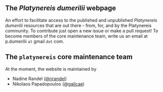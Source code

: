 ## The _Platynereis dumerilii_ webpage

An effort to facilitate access to the published and unpublished _Platynereis dumerilii_ resources that are out there - from, for, and by the Platynereis community. To contribute just open a new issue or make a pull request! To become members of the core maintenance team, write us an email at p.dumerilii `at` gmail `dot` com.

## The `platynereis` core maintenance team

At the moment, the website is maintained by

- Nadine Randel ([@nrandel](https://github.com/nrandel))
- Nikolaos Papadopoulos ([@galicae](https://github.com/galicae))
